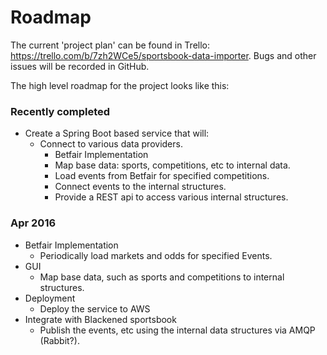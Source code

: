 # Roadmap

The current 'project plan' can be found in Trello: https://trello.com/b/7zh2WCe5/sportsbook-data-importer.  Bugs and other
issues will be recorded in GitHub.

The high level roadmap for the project looks like this:

### Recently completed

* Create a Spring Boot based service that will:
  * Connect to various data providers.
    * Betfair Implementation
    * Map base data: sports, competitions, etc to internal data.
    * Load events from Betfair for specified competitions.
    * Connect events to the internal structures.
    * Provide a REST api to access various internal structures.

### Apr 2016

* Betfair Implementation
  * Periodically load markets and odds for specified Events.
* GUI
  * Map base data, such as sports and competitions to internal structures.
* Deployment
  * Deploy the service to AWS
* Integrate with Blackened sportsbook
  * Publish the events, etc using the internal data structures via AMQP (Rabbit?). 
